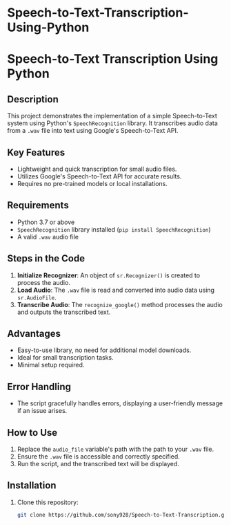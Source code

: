# Speech-to-Text-Transcription-Using-Python
# Speech-to-Text Transcription Using Python  

## **Description**  
This project demonstrates the implementation of a simple Speech-to-Text system using Python's `SpeechRecognition` library. It transcribes audio data from a `.wav` file into text using Google's Speech-to-Text API.  

## **Key Features**  
- Lightweight and quick transcription for small audio files.  
- Utilizes Google's Speech-to-Text API for accurate results.  
- Requires no pre-trained models or local installations.  

## **Requirements**  
- Python 3.7 or above  
- `SpeechRecognition` library installed (`pip install SpeechRecognition`)  
- A valid `.wav` audio file  

## **Steps in the Code**  
1. **Initialize Recognizer**: An object of `sr.Recognizer()` is created to process the audio.  
2. **Load Audio**: The `.wav` file is read and converted into audio data using `sr.AudioFile`.  
3. **Transcribe Audio**: The `recognize_google()` method processes the audio and outputs the transcribed text.  

## **Advantages**  
- Easy-to-use library, no need for additional model downloads.  
- Ideal for small transcription tasks.  
- Minimal setup required.  

## **Error Handling**  
- The script gracefully handles errors, displaying a user-friendly message if an issue arises.  

## **How to Use**  
1. Replace the `audio_file` variable's path with the path to your `.wav` file.  
2. Ensure the `.wav` file is accessible and correctly specified.  
3. Run the script, and the transcribed text will be displayed.  

## **Installation**  
1. Clone this repository:  
   ```bash  
   git clone https://github.com/sony928/Speech-to-Text-Transcription.git  
